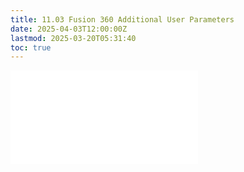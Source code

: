 ```yaml
---
title: 11.03 Fusion 360 Additional User Parameters
date: 2025-04-03T12:00:00Z
lastmod: 2025-03-20T05:31:40
toc: true
---
```


![Link to included file content](../../../../3d-modeling/fusion-360/additional-user-parameters-fusion-360.md)
